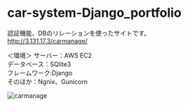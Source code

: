 # car-system-Django_portfolio

認証機能、DBのリレーションを使ったサイトです。  
http://3.131.17.3/carmanage/  
  
＜環境＞ サーバー：AWS EC2  
データベース：SQlite3  
フレームワーク:Django  
そのほか：Ngnix、Gunicorn  

![carmanage](https://user-images.githubusercontent.com/20613753/104844815-a4436e80-5915-11eb-8e1c-dcd28d802cc9.gif)


